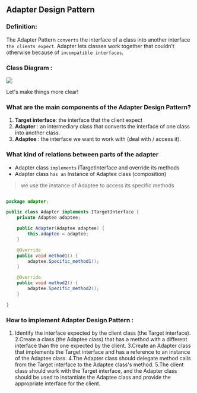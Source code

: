  ## Adapter Design Pattern 

### Definition:

The Adapter Pattern ``converts`` the interface of a class 
into another interface ``the clients expect``. Adapter lets 
classes work together that couldn’t otherwise because of 
``incompatible interfaces``.

### Class Diagram :

![](https://lh6.googleusercontent.com/aI8llem2SDjjd_E9xFG7s90uzXuWhOwRfpMupaqCtAdrHVAIegnTB396FaJ04wkndcBTaXCJaMwg8cP8cec5oVh38mI5zwr_x0_cC9X9HpNUsP8LPSzt0l7rVc09LgLYdGAT5j91XOt-ZUT66oXnQSkdSrBUt4QQXJVycWJW47txSXalRMck9RrXQ-Rn2A)

Let's make things more clear!

### What are the main components of the Adapter Design Pattern?
1. **Target interface**: the interface that the client expect
2. **Adapter** : an intermediary class that converts the interface of one class into another class.
3. **Adaptee** : the interface we want to work with (deal with / access it).

### What kind of relations between parts of the adapter
- Adapter class ``implements`` ITargetInterface and override its methods
- Adapter class `` has an `` Instance of Adaptee class (composition)

> we use the instance of Adaptee to access its specific methods

```java

package adapter;

public class Adapter implements ITargetInterface {
    private Adaptee adaptee;

    public Adapter(Adaptee adaptee) {
        this.adaptee = adaptee;
    }

    @Override
    public void method1() {
        adaptee.Specific_method1();
    }

    @Override
    public void method2() {
        adaptee.Specific_method2();
    }

}

```

### How to implement Adapter Design Pattern : 
1. Identify the interface expected by the client class (the Target interface).
2.Create a class (the Adaptee class) that has a method with a different interface than the one expected by the client.
3.Create an Adapter class that implements the Target interface and has a reference to an instance of the Adaptee class.
4.The Adapter class should delegate method calls from the Target interface to the Adaptee class's method.
5.The client class should work with the Target interface, and the Adapter class should be used to instantiate the Adaptee class and provide the appropriate interface for the client.


